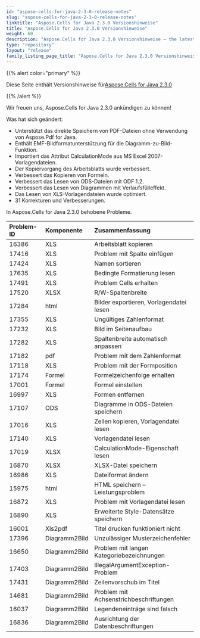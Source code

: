 ```yaml
---
id: "aspose-cells-for-java-2-3-0-release-notes"
slug: "aspose-cells-for-java-2-3-0-release-notes"
linktitle: "Aspose.Cells for Java 2.3.0 Versionshinweise"
title: "Aspose.Cells for Java 2.3.0 Versionshinweise"
weight: 60
description: "Aspose.Cells for Java 2.3.0 Versionshinweise – the latest updates and fixes."
type: "repository"
layout: "release"
family_listing_page_title: "Aspose.Cells for Java 2.3.0 Versionshinweise"
---
```

{{% alert color="primary" %}} 

 Diese Seite enthält Versionshinweise für[Aspose.Cells for Java 2.3.0](https://releases.aspose.com/cells/java/new-releases/aspose.cells-for-java-2.3.0/)

{{% /alert %}} 

 Wir freuen uns, Aspose.Cells for Java 2.3.0 ankündigen zu können!

 Was hat sich geändert:

- Unterstützt das direkte Speichern von PDF-Dateien ohne Verwendung von Aspose.Pdf for Java.
- Enthält EMF-Bildformatunterstützung für die Diagramm-zu-Bild-Funktion.
- Importiert das Attribut CalculationMode aus MS Excel 2007-Vorlagendateien.
- Der Kopiervorgang des Arbeitsblatts wurde verbessert.
- Verbessert das Kopieren von Formeln.
- Verbessert das Lesen von ODS-Dateien mit ODF 1.2.
- Verbessert das Lesen von Diagrammen mit Verlaufsfülleffekt.
- Das Lesen von XLS-Vorlagendateien wurde optimiert.
- 31 Korrekturen und Verbesserungen.

 In Aspose.Cells for Java 2.3.0 behobene Probleme.

|**Problem-ID** |**Komponente** |**Zusammenfassung** |
|:- |:- |:- |
|16386 | XLS| Arbeitsblatt kopieren|
|17416 | XLS| Problem mit Spalte einfügen|
|17424 | XLS| Namen sortieren|
|17635 | XLS| Bedingte Formatierung lesen|
|17491 | XLS| Problem Cells erhalten|
|17520 | XLSX| R/W-Spaltenbreite|
|17284 | html| Bilder exportieren, Vorlagendatei lesen|
|17355 | XLS| Ungültiges Zahlenformat|
|17232 | XLS| Bild im Seitenaufbau|
|17282 | XLS| Spaltenbreite automatisch anpassen|
|17182 | pdf| Problem mit dem Zahlenformat|
|17118 | XLS| Problem mit der Formposition|
|17174 | Formel| Formelzeichenfolge erhalten|
|17001 | Formel| Formel einstellen|
|16997 | XLS| Formen entfernen|
|17107 |ODS | Diagramme in ODS-Dateien speichern|
|17016 | XLS|Zellen kopieren, Vorlagendatei lesen|
|17140 | XLS| Vorlagendatei lesen|
|17019 | XLSX| CalculationMode-Eigenschaft lesen|
|16870 | XLSX| XLSX-Datei speichern|
|16986 | XLS| Dateiformat ändern|
|15975 | html| HTML speichern – Leistungsproblem|
|16872 | XLS| Problem mit Vorlagendatei lesen|
|16890 | XLS| Erweiterte Style-Datensätze speichern|
|16001 | Xls2pdf| Titel drucken funktioniert nicht|
|17396 | Diagramm2Bild| Unzulässiger Musterzeichenfehler|
|16650 | Diagramm2Bild| Problem mit langen Kategoriebezeichnungen|
|17403 | Diagramm2Bild| IllegalArgumentException-Problem|
|17431 | Diagramm2Bild| Zeilenvorschub im Titel|
|14681 | Diagramm2Bild| Problem mit Achsenstrichbeschriftungen|
|16037 | Diagramm2Bild| Legendeneinträge sind falsch|
|16836 | Diagramm2Bild| Ausrichtung der Datenbeschriftungen|

